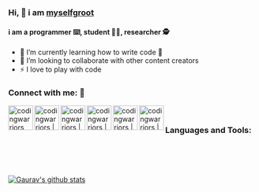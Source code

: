 ### Hi, 👋 i am [myselfgroot][website]

#### i am a programmer ⌨️, student 👨‍🎓, researcher 🕵️

- 🌱 I’m currently learning how to write code 🤣
- 👯 I’m looking to collaborate with other content creators
- ⚡ I love to play with code

### Connect with me: 🥂

[<img align="left" alt="codingwarriors" width="50px" src="https://img.icons8.com/color/344/website.png" />][website]
[<img align="left" alt="codingwarriors | Twitter" width="50px" src="https://img.icons8.com/color/344/twitter.png" />][twitter]
[<img align="left" alt="codingwarriors | LinkedIn" width="50px" src="https://img.icons8.com/color/344/linkedin.png" />][linkedin]
[<img align="left" alt="codingwarriors | Instagram" width="50px" src="https://img.icons8.com/color/344/instagram.png" />][instagram]
[<img align="left" alt="codingwarriors | Stackoverflow" width="50px" src="https://img.icons8.com/color/344/stackoverflow.png" />][stackoverflow]
[<img align="left" alt="codingwarriors | NPM" width="50px" src="https://img.icons8.com/color/344/npm.png" />][npm]

<br />

### Languages and Tools:

<img alt="" src="https://img.icons8.com/color/40/visual-studio-code-2019.png">
<img alt="" src="https://img.icons8.com/color/40/git.png">
<img alt="" src="https://img.icons8.com/color/40/github.png">
<img alt="" src="https://img.icons8.com/color/40/html-5.png">
<img alt="" src="https://img.icons8.com/color/40/css3.png">
<img alt="" src="https://img.icons8.com/color/40/javascript.png">
<img alt="" src="https://img.icons8.com/color/40/nodejs.png">
<img alt="" src="https://img.icons8.com/color/40/mongodb.png">
<img alt="" src="https://img.icons8.com/color/40/mysql.png">
<img alt="" src="https://img.icons8.com/color/40/c.png">
<img alt="" src="https://img.icons8.com/color/40/c-plus-plus.png">
<img alt="" src="https://img.icons8.com/color/40/java.png">
<img alt="" src="https://img.icons8.com/color/40/php.png">
<img alt="" src="https://img.icons8.com/color/40/vue-js.png">
<img alt="" src="https://img.icons8.com/color/40/bootstrap.png">
<img alt="" src="https://img.icons8.com/color/40/npm.png">

<br />
<br />
<br />


[![Gaurav's github stats](https://github-readme-stats.vercel.app/api?username=myselfgroot&show_icons=true)](https://github.com/myselfgroot/github-readme-stats)


<br />

[website]: https://www.instagram.com/myselfgroot/
[twitter]: https://twitter.com/myselfgroot
[instagram]: https://www.instagram.com/myselfgroot/
[linkedin]: https://www.linkedin.com/in/myselfgroot/
[npm]: https://www.npmjs.com/~myselfgroot
[stackoverflow]: https://stackoverflow.com/users/10836192/gaurav-bhardwaj